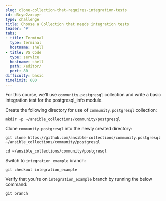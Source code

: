 ```yaml
---
slug: clone-collection-that-requires-integration-tests
id: d3cye2zxcpyr
type: challenge
title: Choose a Collection that needs integration tests
teaser: '#'
tabs:
- title: Terminal
  type: terminal
  hostname: shell
- title: VS Code
  type: service
  hostname: shell
  path: /editor/
  port: 80
difficulty: basic
timelimit: 600
---
```

For this course, we'll use `community.postgresql` collection and write a basic integration test for the postgresql_info module.

Create the following directory for use of `community.postgresql` collection:

```
mkdir -p ~/ansible_collections/community/postgresql
```

Clone `community.postgresql` into the newly created directory:

```
git clone https://github.com/ansible-collections/community.postgresql ~/ansible_collections/community/postgresql
```

```
cd ~/ansible_collections/community/postgresql
```

Switch to `integration_example` branch:

```
git checkout integration_example
```

Verify that you're on `integration_example` branch by running the below command:

```
git branch
```